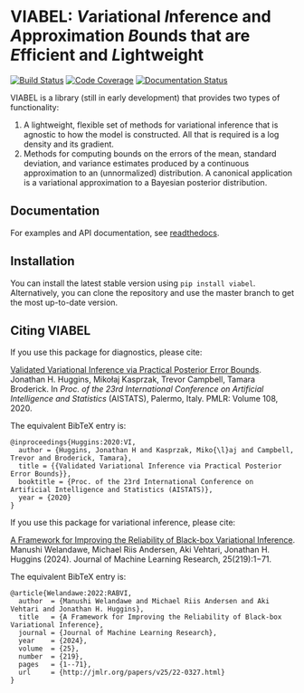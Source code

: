 #  VIABEL: *V*ariational *I*nference and *A*pproximation *B*ounds that are *E*fficient and *L*ightweight
[![Build Status](https://travis-ci.org/jhuggins/viabel.svg?branch=master)](https://travis-ci.org/jhuggins/viabel) [![Code Coverage](https://codecov.io/gh/jhuggins/viabel/branch/master/graph/badge.svg)](https://codecov.io/gh/jhuggins/viabel) [![Documentation Status](https://readthedocs.org/projects/viabel/badge/?version=latest)](https://viabel.readthedocs.io/en/latest/?badge=latest)


VIABEL is a library (still in early development) that provides two types of
functionality:

1. A lightweight, flexible set of methods for variational inference that is
agnostic to how the model is constructed. All that is required is a
log density and its gradient.
2. Methods for computing bounds on the errors of the mean, standard deviation,
and variance estimates produced by a continuous approximation to an
(unnormalized) distribution. A canonical application is a variational
approximation to a Bayesian posterior distribution.


## Documentation

For examples and API documentation, see
[readthedocs](https://viabel.readthedocs.io).

## Installation

You can install the latest stable version using `pip install viabel`.
Alternatively, you can clone the repository and use the master branch to
get the most up-to-date version.

## Citing VIABEL

If you use this package for diagnostics, please cite:

[Validated Variational Inference via Practical Posterior Error Bounds](https://arxiv.org/abs/1910.04102).
Jonathan H. Huggins,
Miko&#0322;aj Kasprzak,
Trevor Campbell,
Tamara Broderick.
In *Proc. of the 23rd International Conference on Artificial Intelligence and
Statistics* (AISTATS), Palermo, Italy. PMLR: Volume 108, 2020.

The equivalent BibTeX entry is:
```
@inproceedings{Huggins:2020:VI,
  author = {Huggins, Jonathan H and Kasprzak, Miko{\l}aj and Campbell, Trevor and Broderick, Tamara},
  title = {{Validated Variational Inference via Practical Posterior Error Bounds}},
  booktitle = {Proc. of the 23rd International Conference on Artificial Intelligence and Statistics (AISTATS)},
  year = {2020}
}
```

If you use this package for variational inference, please cite:

[A Framework for Improving the Reliability of Black-box Variational Inference](https://jmlr.org/papers/v25/22-0327.html).
Manushi Welandawe,
Michael Riis Andersen,
Aki Vehtari,
Jonathan H. Huggins (2024).
Journal of Machine Learning Research, 25(219):1−71.

The equivalent BibTeX entry is:
```
@article{Welandawe:2022:RABVI,
  author  = {Manushi Welandawe and Michael Riis Andersen and Aki Vehtari and Jonathan H. Huggins},
  title   = {A Framework for Improving the Reliability of Black-box Variational Inference},
  journal = {Journal of Machine Learning Research},
  year    = {2024},
  volume  = {25},
  number  = {219},
  pages   = {1--71},
  url     = {http://jmlr.org/papers/v25/22-0327.html}
}
```
